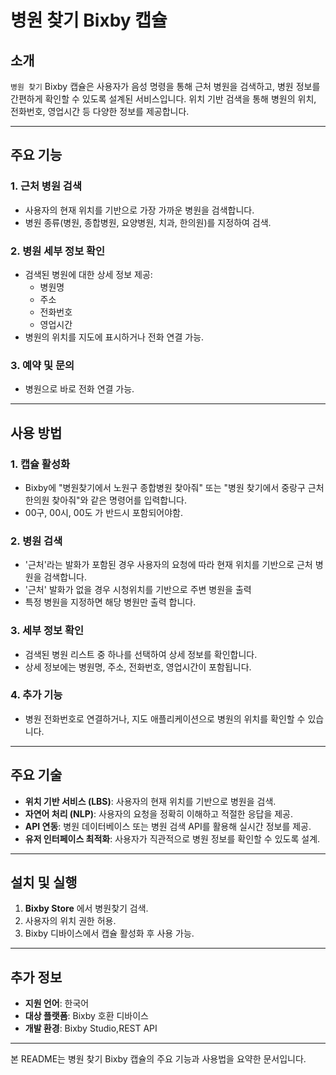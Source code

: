 # 병원 찾기 Bixby 캡슐

## 소개
`병원 찾기` Bixby 캡슐은 사용자가 음성 명령을 통해 근처 병원을 검색하고, 병원 정보를 간편하게 확인할 수 있도록 설계된 서비스입니다. 위치 기반 검색을 통해 병원의 위치, 전화번호, 영업시간 등 다양한 정보를 제공합니다.

---

## 주요 기능

### 1. 근처 병원 검색
- 사용자의 현재 위치를 기반으로 가장 가까운 병원을 검색합니다.
- 병원 종류(병원, 종합병원, 요양병원, 치과, 한의원)를 지정하여 검색.

### 2. 병원 세부 정보 확인
- 검색된 병원에 대한 상세 정보 제공:
  - 병원명
  - 주소
  - 전화번호
  - 영업시간
- 병원의 위치를 지도에 표시하거나 전화 연결 가능.

### 3. 예약 및 문의
- 병원으로 바로 전화 연결 가능.
---

## 사용 방법

### 1. 캡슐 활성화
- Bixby에 "병원찾기에서 노원구 종합병원 찾아줘" 또는 "병원 찾기에서 중랑구 근처 한의원 찾아줘"와 같은 명령어를 입력합니다.
- 00구, 00시, 00도 가 반드시 포함되어야함.

### 2. 병원 검색
- '근처'라는 발화가 포함된 경우 사용자의 요청에 따라 현재 위치를 기반으로 근처 병원을 검색합니다.
- '근처' 발화가 없을 경우 시청위치를 기반으로 주변 병원을 출력
- 특정 병원을 지정하면 해당 병원만 출력 합니다.

### 3. 세부 정보 확인
- 검색된 병원 리스트 중 하나를 선택하여 상세 정보를 확인합니다.
- 상세 정보에는 병원명, 주소, 전화번호, 영업시간이 포함됩니다.

### 4. 추가 기능
- 병원 전화번호로 연결하거나, 지도 애플리케이션으로 병원의 위치를 확인할 수 있습니다.

---

## 주요 기술

- **위치 기반 서비스 (LBS)**: 사용자의 현재 위치를 기반으로 병원을 검색.
- **자연어 처리 (NLP)**: 사용자의 요청을 정확히 이해하고 적절한 응답을 제공.
- **API 연동**: 병원 데이터베이스 또는 병원 검색 API를 활용해 실시간 정보를 제공.
- **유저 인터페이스 최적화**: 사용자가 직관적으로 병원 정보를 확인할 수 있도록 설계.

---

## 설치 및 실행

1. **Bixby Store** 에서 병원찾기 검색.
2. 사용자의 위치 권한 허용.
3. Bixby 디바이스에서 캡슐 활성화 후 사용 가능.

---

## 추가 정보

- **지원 언어**: 한국어
- **대상 플랫폼**: Bixby 호환 디바이스
- **개발 환경**: Bixby Studio,REST API

---

본 README는 병원 찾기 Bixby 캡슐의 주요 기능과 사용법을 요약한 문서입니다.
